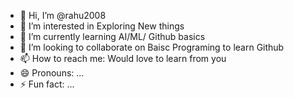 - 👋 Hi, I’m @rahu2008
- 👀 I’m interested in Exploring New things
- 🌱 I’m currently learning AI/ML/ Github basics
- 💞️ I’m looking to collaborate on Baisc Programing to learn Github
- 📫 How to reach me: Would love to learn from you 
- 😄 Pronouns: ...
- ⚡ Fun fact: ...

<!---
rahu2008/rahu2008 is a ✨ special ✨ repository because its `README.md` (this file) appears on your GitHub profile.
You can click the Preview link to take a look at your changes.
--->

